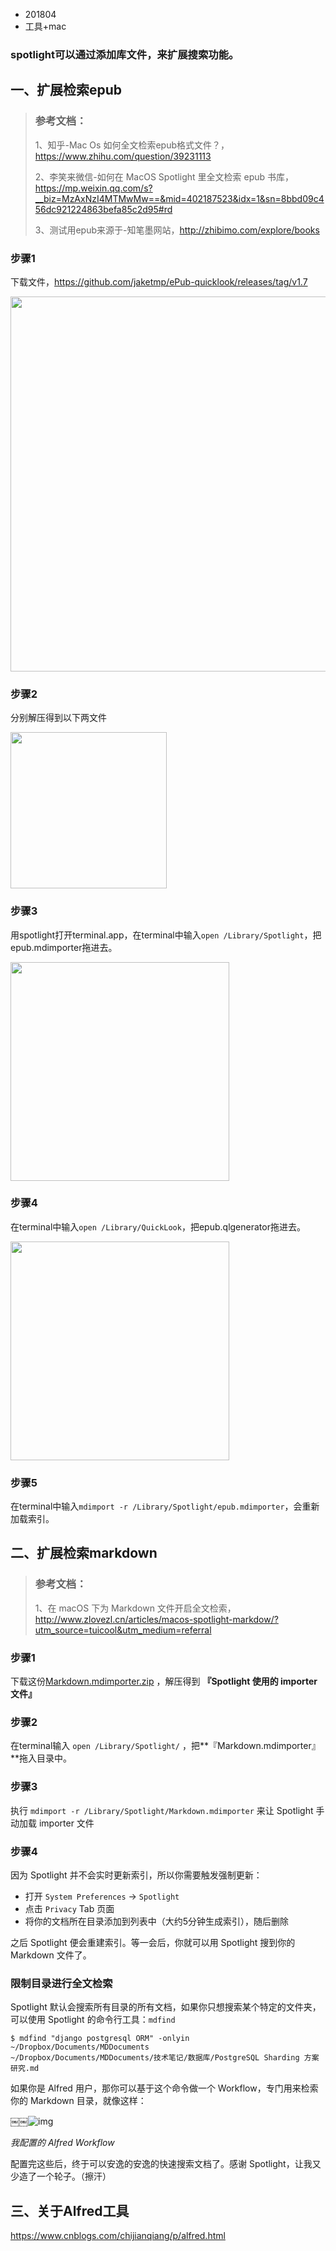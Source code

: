 * 201804
* 工具+mac




### spotlight可以通过添加库文件，来扩展搜索功能。



## 一、扩展检索epub

> ### 参考文档：
>
> 1、知乎-Mac Os 如何全文检索epub格式文件？，https://www.zhihu.com/question/39231113
>
> 2、李笑来微信-如何在 MacOS Spotlight 里全文检索 epub 书库，https://mp.weixin.qq.com/s?__biz=MzAxNzI4MTMwMw==&mid=402187523&idx=1&sn=8bbd09c456dc921224863befa85c2d95#rd
>
> 3、测试用epub来源于-知笔墨网站，http://zhibimo.com/explore/books



### 步骤1 

下载文件，https://github.com/jaketmp/ePub-quicklook/releases/tag/v1.7

<img src="https://ws3.sinaimg.cn/large/006tNbRwgy1fpkxay1bytj30nb038t8k.jpg" width="600">

### 步骤2

分别解压得到以下两文件

<img src="https://ws2.sinaimg.cn/large/006tNbRwgy1fpkxbv0yc8j305x01e742.jpg" width="250">

### 步骤3

用spotlight打开terminal.app，在terminal中输入`open /Library/Spotlight`，把epub.mdimporter拖进去。

<img src="https://ws2.sinaimg.cn/large/006tNbRwgy1fpkxefgrt6j30d108t0st.jpg" width="350">

### 步骤4

在terminal中输入`open /Library/QuickLook`，把epub.qlgenerator拖进去。

<img src="https://ws2.sinaimg.cn/large/006tNbRwgy1fpkxfvh16hj30ch08uaa5.jpg" width="350">

### 步骤5

在terminal中输入`mdimport -r /Library/Spotlight/epub.mdimporter`，会重新加载索引。



## 二、扩展检索markdown

> ### 参考文档：
>
> 1、在 macOS 下为 Markdown 文件开启全文检索，http://www.zlovezl.cn/articles/macos-spotlight-markdow/?utm_source=tuicool&utm_medium=referral



### 步骤1

下载这份[Markdown.mdimporter.zip](http://www.zlovezl.cn/static/uploaded/2017/10/Markdown.mdimporter.zip) ，解压得到 **『Spotlight 使用的 importer 文件』**

### 步骤2

在terminal输入 `open /Library/Spotlight/` ，把**『Markdown.mdimporter』**拖入目录中。

### 步骤3

执行 `mdimport -r /Library/Spotlight/Markdown.mdimporter` 来让 Spotlight 手动加载 importer 文件

### 步骤4

因为 Spotlight 并不会实时更新索引，所以你需要触发强制更新：

* 打开 `System Preferences` -> `Spotlight`
* 点击 `Privacy` Tab 页面
* 将你的文档所在目录添加到列表中（大约5分钟生成索引），随后删除

之后 Spotlight 便会重建索引。等一会后，你就可以用 Spotlight 搜到你的 Markdown 文件了。



### 限制目录进行全文检索

Spotlight 默认会搜索所有目录的所有文档，如果你只想搜索某个特定的文件夹，可以使用 Spotlight 的命令行工具：`mdfind`

```
$ mdfind "django postgresql ORM" -onlyin ~/Dropbox/Documents/MDDocuments
~/Dropbox/Documents/MDDocuments/技术笔记/数据库/PostgreSQL Sharding 方案研究.md
```

如果你是 Alfred 用户，那你可以基于这个命令做一个 Workflow，专门用来检索你的 Markdown 目录，就像这样：

￼￼![img](http://www.zlovezl.cn/static//uploaded/2017/10/2017-10-31-07-56-52_thumb.jpg)

*我配置的 Alfred Workflow*

配置完这些后，终于可以安逸的安逸的快速搜索文档了。感谢 Spotlight，让我又少造了一个轮子。（擦汗）



## 三、关于Alfred工具

https://www.cnblogs.com/chijianqiang/p/alfred.html

